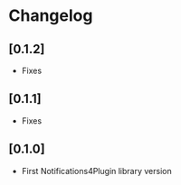 # Changelog

## [0.1.2]
- Fixes

## [0.1.1]
- Fixes

## [0.1.0]
- First Notifications4Plugin library version
